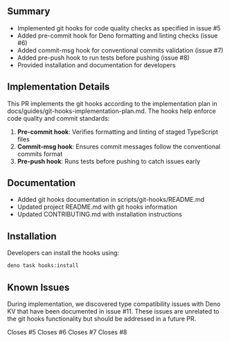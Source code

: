 ## Summary
- Implemented git hooks for code quality checks as specified in issue #5
- Added pre-commit hook for Deno formatting and linting checks (issue #6)
- Added commit-msg hook for conventional commits validation (issue #7)
- Added pre-push hook to run tests before pushing (issue #8)
- Provided installation and documentation for developers

## Implementation Details
This PR implements the git hooks according to the implementation plan in docs/guides/git-hooks-implementation-plan.md. The hooks help enforce code quality and commit standards:

1. **Pre-commit hook**: Verifies formatting and linting of staged TypeScript files
2. **Commit-msg hook**: Ensures commit messages follow the conventional commits format
3. **Pre-push hook**: Runs tests before pushing to catch issues early

## Documentation
- Added git hooks documentation in scripts/git-hooks/README.md
- Updated project README.md with git hooks information
- Updated CONTRIBUTING.md with installation instructions

## Installation
Developers can install the hooks using:
```bash
deno task hooks:install
```

## Known Issues
During implementation, we discovered type compatibility issues with Deno KV that have been documented in issue #11. These issues are unrelated to the git hooks functionality but should be addressed in a future PR.

Closes #5
Closes #6
Closes #7
Closes #8